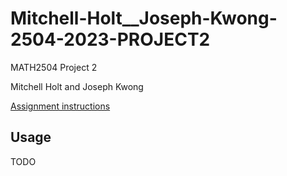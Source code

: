 # Mitchell-Holt__Joseph-Kwong-2504-2023-PROJECT2
MATH2504 Project 2

Mitchell Holt and Joseph Kwong

[Assignment instructions](https://courses.smp.uq.edu.au/MATH2504/2023/assessment_html/project2.html)

## Usage
TODO
